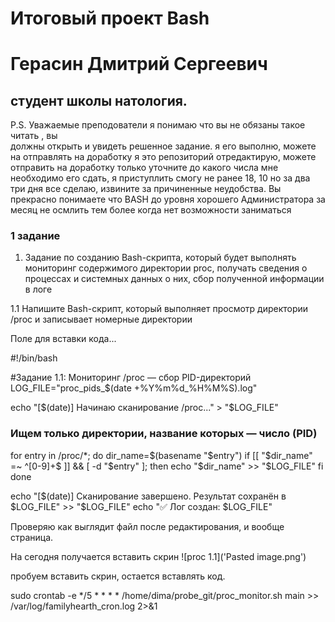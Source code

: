 # Итоговый проект Bash 

# Герасин Дмитрий Сергеевич
## студент школы натология.

P.S. Уважаемые преподователи я понимаю что вы не обязаны такое читать , вы   
должны открыть и увидеть решенное задание. я его выполню, можете на отправлять на доработку я это репозиторий отредактирую, можете отправить на доработку только уточните до какого числа мне необходимо его сдать, я приступлить смогу не ранее 18, 10 но за два три дня все сделаю, извините за причиненные неудобства. Вы прекрасно понимаете что BASH до уровня хорошего Администратора за месяц не осмлить тем более когда нет возможности заниматься


### 1 задание 

1. Задание по созданию Bash-скрипта, который будет выполнять мониторинг содержимого директории proc, получать сведения о процессах и системных данных о них, сбор полученной информации в логе

1.1 Напишите Bash-скрипт, который выполняет просмотр директории /proc и записывает номерные директории

Поле для вставки кода...

#!/bin/bash

#Задание 1.1: Мониторинг /proc — сбор PID-директорий
LOG_FILE="proc_pids_$(date +%Y%m%d_%H%M%S).log"

echo "[$(date)] Начинаю сканирование /proc..." > "$LOG_FILE"

### Ищем только директории, название которых — число (PID)
for entry in /proc/*; do
    dir_name=$(basename "$entry")
    if [[ "$dir_name" =~ ^[0-9]+$ ]] && [ -d "$entry" ]; then
        echo "$dir_name" >> "$LOG_FILE"
    fi
done

echo "[$(date)] Сканирование завершено. Результат сохранён в $LOG_FILE" >> "$LOG_FILE"
echo "✅ Лог создан: $LOG_FILE"

Проверяю как выглядит файл после редактирования, и вообще страница. 

На сегодня получается вставить скрин 
![proc 1.1]('Pasted image.png')  



пробуем вставить скрин, остается вставлять код.










 sudo crontab -e
 */5 * * * * /home/dima/probe_git/proc_monitor.sh main >> /var/log/familyhearth_cron.log 2>&1



